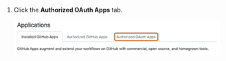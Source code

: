 1. Click the **Authorized OAuth Apps** tab.
   
   ![Screenshot of the "Applications" page. A tab, labeled "Authorized OAuth Apps," is highlighted with an orange outline.](/assets/images/help/settings/settings-authorized-oauth-apps-tab.png)
